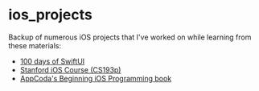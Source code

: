 # ios_projects

Backup of numerous iOS projects that I've worked on while learning from these materials:

- [100 days of SwiftUI](https://www.hackingwithswift.com/100/swiftui)
- [Stanford iOS Course (CS193p)](https://cs193p.sites.stanford.edu)
- [AppCoda's Beginning iOS Programming book](https://www.appcoda.com/swift/)
